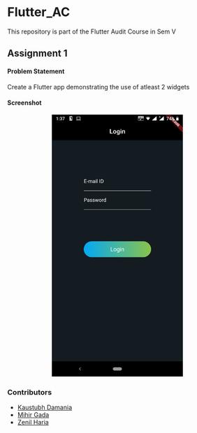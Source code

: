 # Flutter_AC
This repository is part of the Flutter Audit Course in Sem V

## Assignment 1
#### Problem Statement
Create a Flutter app demonstrating the use of atleast 2 widgets

#### Screenshot
<div align=center>
<img src="./assets/ss1.png" width=300px>
</div>

### Contributors

- [Kaustubh Damania](https://github.com/KaustubhDamania)
- [Mihir Gada](https://github.com/mihir2510)
- [Zenil Haria](https://github.com/zenilharia26)
